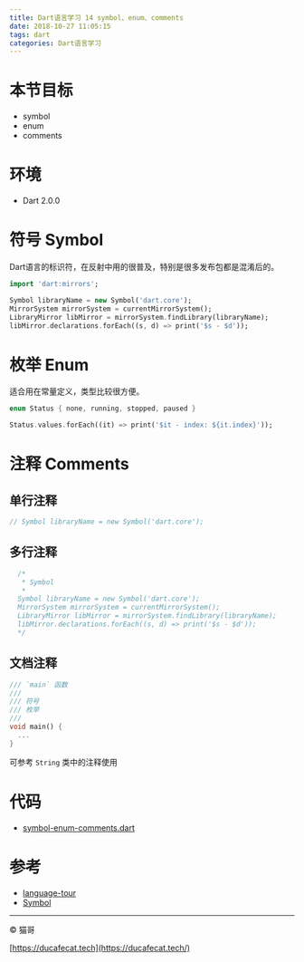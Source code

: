 ```yaml
---
title: Dart语言学习 14 symbol、enum、comments
date: 2018-10-27 11:05:15
tags: dart
categories: Dart语言学习
---
```


# 本节目标

- symbol
- enum
- comments

# 环境

- Dart 2.0.0

# 符号 Symbol

Dart语言的标识符，在反射中用的很普及，特别是很多发布包都是混淆后的。

```dart
import 'dart:mirrors';

Symbol libraryName = new Symbol('dart.core');
MirrorSystem mirrorSystem = currentMirrorSystem();
LibraryMirror libMirror = mirrorSystem.findLibrary(libraryName);
libMirror.declarations.forEach((s, d) => print('$s - $d'));
```

# 枚举 Enum

适合用在常量定义，类型比较很方便。

```dart
enum Status { none, running, stopped, paused }

Status.values.forEach((it) => print('$it - index: ${it.index}'));
```

# 注释 Comments

## 单行注释

```dart
// Symbol libraryName = new Symbol('dart.core');
```

## 多行注释

```dart
  /*
   * Symbol
   * 
  Symbol libraryName = new Symbol('dart.core');
  MirrorSystem mirrorSystem = currentMirrorSystem();
  LibraryMirror libMirror = mirrorSystem.findLibrary(libraryName);
  libMirror.declarations.forEach((s, d) => print('$s - $d')); 
  */
```

## 文档注释

```dart
/// `main` 函数
///
/// 符号
/// 枚举
///
void main() {
  ...
}
```

可参考 `String` 类中的注释使用

# 代码

- [symbol-enum-comments.dart](https://github.com/ducafecat/dart-learn/tree/master/14-symbol-enum-comments)

# 参考

- [language-tour](https://www.dartlang.org/guides/language/language-tour)
- [Symbol](https://api.dartlang.org/stable/2.0.0/dart-core/Symbol-class.html)

----

© 猫哥

[https://ducafecat.tech](https://ducafecat.tech/)
